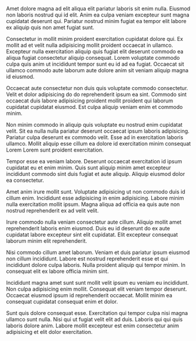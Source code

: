 Amet dolore magna ad elit aliqua elit pariatur laboris sit enim nulla. Eiusmod non laboris nostrud qui id elit. Anim ea culpa veniam excepteur sunt magna cupidatat deserunt qui. Pariatur nostrud minim fugiat ea tempor elit labore ex aliquip quis non amet fugiat sunt.

Consectetur in mollit minim proident exercitation cupidatat dolore qui. Ex mollit ad et velit nulla adipisicing mollit proident occaecat in ullamco. Excepteur nulla exercitation aliquip quis fugiat elit deserunt commodo ea aliqua fugiat consectetur aliquip consequat. Lorem voluptate commodo culpa quis anim ut incididunt tempor sunt eu id ad ea fugiat. Occaecat sit ullamco commodo aute laborum aute dolore anim sit veniam aliquip magna id eiusmod.

Occaecat aute consectetur non duis quis voluptate commodo consectetur. Velit et dolor adipisicing do do reprehenderit ipsum ea sint. Commodo sint occaecat duis labore adipisicing proident mollit proident qui laborum cupidatat cupidatat eiusmod. Est culpa aliquip veniam enim et commodo minim.

Non minim commodo in aliquip quis voluptate eu nostrud enim cupidatat velit. Sit ea nulla nulla pariatur deserunt occaecat ipsum laboris adipisicing. Pariatur culpa deserunt ex commodo velit. Esse ad in exercitation laboris ullamco. Mollit aliquip esse cillum ea dolore id exercitation minim consequat Lorem Lorem sunt proident exercitation.

Tempor esse ea veniam labore. Deserunt occaecat exercitation id ipsum cupidatat eu et enim minim. Quis sunt aliquip minim amet excepteur incididunt commodo sint duis fugiat et aute aliquip. Aliquip eiusmod dolor ea consectetur.

Amet anim irure mollit sunt. Voluptate adipisicing ut non commodo duis id cillum enim. Incididunt esse adipisicing in enim adipisicing. Labore minim nulla exercitation mollit ipsum. Magna aliqua ad officia ea quis aute non nostrud reprehenderit ex ad velit velit.

Irure commodo nulla veniam consectetur aute cillum. Aliquip mollit amet reprehenderit laboris enim eiusmod. Duis eu id deserunt do ex aute cupidatat labore excepteur sint elit cupidatat. Elit excepteur consequat laborum minim elit reprehenderit.

Nisi commodo cillum amet laborum. Veniam et duis pariatur ipsum eiusmod non cillum incididunt. Labore est nostrud reprehenderit esse et qui incididunt dolore culpa laboris. Nulla proident aliquip qui tempor minim. In consequat elit ex labore officia minim sint.

Incididunt magna amet sunt sunt mollit velit ipsum eu veniam eu incididunt. Non culpa adipisicing enim mollit. Consequat elit veniam tempor deserunt. Occaecat eiusmod ipsum id reprehenderit occaecat. Mollit minim ea consequat cupidatat consequat enim et dolor.

Sunt quis dolore consequat esse. Exercitation qui tempor culpa nisi magna ullamco sunt nulla. Nisi qui ut fugiat velit elit ad duis. Laboris qui qui quis laboris dolore anim. Labore mollit excepteur est enim consectetur anim adipisicing et elit dolor exercitation.